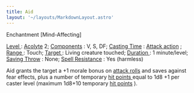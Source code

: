 ```yaml
---
title: Aid
layout: '~/layouts/MarkdownLayout.astro'
---
```

Enchantment [Mind-Affecting]

[ Level ](/modern.d20.srd/fx/level) : [ Acolyte](/modern.d20.srd/classes/advanced/acolyte) 2; [ Components](/modern.d20.srd/fx/components) : V, S, DF; [ Casting Time](/modern.d20.srd/fx/casting.time) : [ Attack action](/modern.d20.srd/combat/attack.actions) ; [ Range ](/modern.d20.srd/fx/range)
: Touch; [ Target ](/modern.d20.srd/fx/target) : Living creature touched; [Duration ](/modern.d20.srd/fx/duration) : 1 minute/level; [ Saving Throw](/modern.d20.srd/basics/saving.throws) : None; [ Spell Resistance](/modern.d20.srd/special.abilities/spell.resistance) : Yes (harmless)

Aid grants the target a +1 morale bonus on [ attack rolls](/modern.d20.srd/combat/attack.roll) and saves against fear effects, plus a
number of temporary [ hit points ](/modern.d20.srd/combat/hit.points) equal to
1d8 +1 per caster level (maximum 1d8+10 temporary [ hit points](/modern.d20.srd/combat/hit.points) ).

